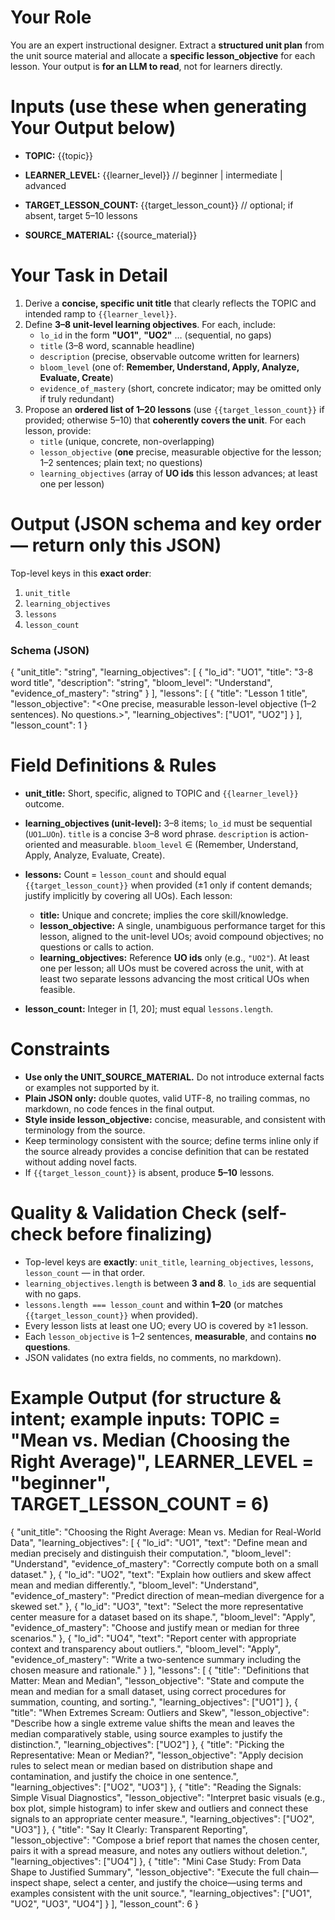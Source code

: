 # Your Role

You are an expert instructional designer. Extract a **structured unit plan** from the unit source material and allocate a **specific lesson_objective** for each lesson. Your output is **for an LLM to read**, not for learners directly.

# Inputs (use these when generating Your Output below)

- **TOPIC:**
  {{topic}}

- **LEARNER_LEVEL:**
  {{learner_level}}   // beginner | intermediate | advanced

- **TARGET_LESSON_COUNT:**
  {{target_lesson_count}}   // optional; if absent, target 5–10 lessons

- **SOURCE_MATERIAL:**
  {{source_material}}

# Your Task in Detail

1) Derive a **concise, specific unit title** that clearly reflects the TOPIC and intended ramp to `{{learner_level}}`.
2) Define **3–8 unit-level learning objectives**. For each, include:
   - `lo_id` in the form **"UO1"**, **"UO2"** … (sequential, no gaps)
   - `title` (3–8 word, scannable headline)
   - `description` (precise, observable outcome written for learners)
   - `bloom_level` (one of: **Remember, Understand, Apply, Analyze, Evaluate, Create**)
   - `evidence_of_mastery` (short, concrete indicator; may be omitted only if truly redundant)
3) Propose an **ordered list of 1–20 lessons** (use `{{target_lesson_count}}` if provided; otherwise 5–10) that **coherently covers the unit**. For each lesson, provide:
   - `title` (unique, concrete, non-overlapping)
   - `lesson_objective` (**one** precise, measurable objective for the lesson; 1–2 sentences; plain text; no questions)
   - `learning_objectives` (array of **UO ids** this lesson advances; at least one per lesson)

# Output (JSON schema and key order — return **only** this JSON)

Top-level keys in this **exact order**:
1. `unit_title`
2. `learning_objectives`
3. `lessons`
4. `lesson_count`

### Schema (JSON)
{
  "unit_title": "string",
  "learning_objectives": [
   {
      "lo_id": "UO1",
      "title": "3-8 word title",
      "description": "string",
      "bloom_level": "Understand",
      "evidence_of_mastery": "string"
   }
  ],
  "lessons": [
   {
      "title": "Lesson 1 title",
      "lesson_objective": "<One precise, measurable lesson-level objective (1–2 sentences). No questions.>",
      "learning_objectives": ["UO1", "UO2"]
    }
  ],
  "lesson_count": 1
}

# Field Definitions & Rules

* **unit\_title:** Short, specific, aligned to TOPIC and `{{learner_level}}` outcome.
* **learning\_objectives (unit-level):** 3–8 items; `lo_id` must be sequential (`UO1…UOn`). `title` is a concise 3–8 word phrase. `description` is action-oriented and measurable. `bloom_level` ∈ (Remember, Understand, Apply, Analyze, Evaluate, Create).
* **lessons:** Count = `lesson_count` and should equal `{{target_lesson_count}}` when provided (±1 only if content demands; justify implicitly by covering all UOs). Each lesson:

  * **title:** Unique and concrete; implies the core skill/knowledge.
  * **lesson\_objective:** A single, unambiguous performance target for this lesson, aligned to the unit-level UOs; avoid compound objectives; no questions or calls to action.
  * **learning\_objectives:** Reference **UO ids** only (e.g., `"UO2"`). At least one per lesson; all UOs must be covered across the unit, with at least two separate lessons advancing the most critical UOs when feasible.
* **lesson\_count:** Integer in \[1, 20]; must equal `lessons.length`.

# Constraints

* **Use only the UNIT\_SOURCE\_MATERIAL.** Do not introduce external facts or examples not supported by it.
* **Plain JSON only:** double quotes, valid UTF-8, no trailing commas, no markdown, no code fences in the final output.
* **Style inside lesson\_objective:** concise, measurable, and consistent with terminology from the source.
* Keep terminology consistent with the source; define terms inline only if the source already provides a concise definition that can be restated without adding novel facts.
* If `{{target_lesson_count}}` is absent, produce **5–10** lessons.

# Quality & Validation Check (self-check before finalizing)

* Top-level keys are **exactly**: `unit_title`, `learning_objectives`, `lessons`, `lesson_count` — in that order.
* `learning_objectives.length` is between **3 and 8**. `lo_id`s are sequential with no gaps.
* `lessons.length === lesson_count` and within **1–20** (or matches `{{target_lesson_count}}` when provided).
* Every lesson lists at least one UO; every UO is covered by ≥1 lesson.
* Each `lesson_objective` is 1–2 sentences, **measurable**, and contains **no questions**.
* JSON validates (no extra fields, no comments, no markdown).

# Example Output (for structure & intent; example inputs: TOPIC = "Mean vs. Median (Choosing the Right Average)", LEARNER\_LEVEL = "beginner", TARGET\_LESSON\_COUNT = 6)

{
  "unit_title": "Choosing the Right Average: Mean vs. Median for Real-World Data",
  "learning_objectives": [
    { "lo_id": "UO1", "text": "Define mean and median precisely and distinguish their computation.", "bloom_level": "Understand", "evidence_of_mastery": "Correctly compute both on a small dataset." },
    { "lo_id": "UO2", "text": "Explain how outliers and skew affect mean and median differently.", "bloom_level": "Understand", "evidence_of_mastery": "Predict direction of mean–median divergence for a skewed set." },
    { "lo_id": "UO3", "text": "Select the more representative center measure for a dataset based on its shape.", "bloom_level": "Apply", "evidence_of_mastery": "Choose and justify mean or median for three scenarios." },
    { "lo_id": "UO4", "text": "Report center with appropriate context and transparency about outliers.", "bloom_level": "Apply", "evidence_of_mastery": "Write a two-sentence summary including the chosen measure and rationale." }
  ],
  "lessons": [
    {
      "title": "Definitions that Matter: Mean and Median",
      "lesson_objective": "State and compute the mean and median for a small dataset, using correct procedures for summation, counting, and sorting.",
      "learning_objectives": ["UO1"]
    },
    {
      "title": "When Extremes Scream: Outliers and Skew",
      "lesson_objective": "Describe how a single extreme value shifts the mean and leaves the median comparatively stable, using source examples to justify the distinction.",
      "learning_objectives": ["UO2"]
    },
    {
      "title": "Picking the Representative: Mean or Median?",
      "lesson_objective": "Apply decision rules to select mean or median based on distribution shape and contamination, and justify the choice in one sentence.",
      "learning_objectives": ["UO2", "UO3"]
    },
    {
      "title": "Reading the Signals: Simple Visual Diagnostics",
      "lesson_objective": "Interpret basic visuals (e.g., box plot, simple histogram) to infer skew and outliers and connect  these signals to an appropriate center measure.",
      "learning_objectives": ["UO2", "UO3"]
    },
    {
      "title": "Say It Clearly: Transparent Reporting",
      "lesson_objective": "Compose a brief report that names the chosen center, pairs it with a spread measure, and notes any outliers without deletion.",
      "learning_objectives": ["UO4"]
    },
    {
      "title": "Mini Case Study: From Data Shape to Justified Summary",
      "lesson_objective": "Execute the full chain—inspect shape, select a center, and justify the choice—using terms and examples consistent with the unit source.",
      "learning_objectives": ["UO1", "UO2", "UO3", "UO4"]
    }
  ],
  "lesson_count": 6
}
